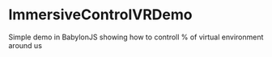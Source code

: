 # ImmersiveControlVRDemo
Simple demo in BabylonJS showing how to controll % of virtual environment around us
